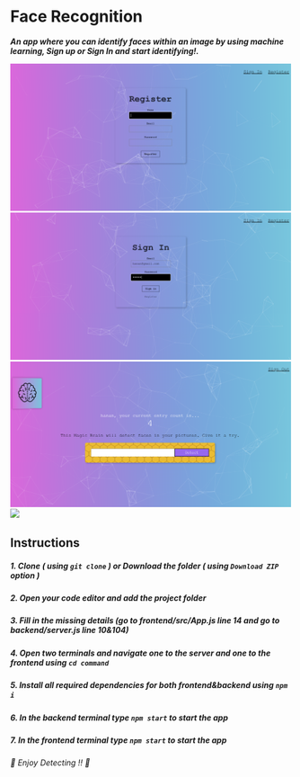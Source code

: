 # Face Recognition
***An app where you can identify faces within an image by using machine learning, Sign up or Sign In and start identifying!.***

<img src="images/1.png" width=500>
<img src="images/2.png" width=500>
<img src="images/3.png" width=500>
<img src="images/4.png" width=500>

## Instructions
##### 1. Clone ***( using `git clone` )*** or Download the folder ***( using ***`Download ZIP`*** option )*** #####
##### 2. Open your code editor and add the project folder #####
##### 3. Fill in the missing details ***(go to frontend/src/App.js line 14 and go to backend/server.js line 10&104)*** #####
##### 4. Open two terminals and navigate one to the server and one to the frontend using ***`cd command`*** #####
##### 5. Install all required dependencies for both frontend&backend using ***`npm i`*** #####
##### 6. In the backend terminal type ***`npm start`*** to start the app #####
##### 7. In the frontend terminal type ***`npm start`*** to start the app #####

###### 👨 *Enjoy Detecting !!* 👨 ######

